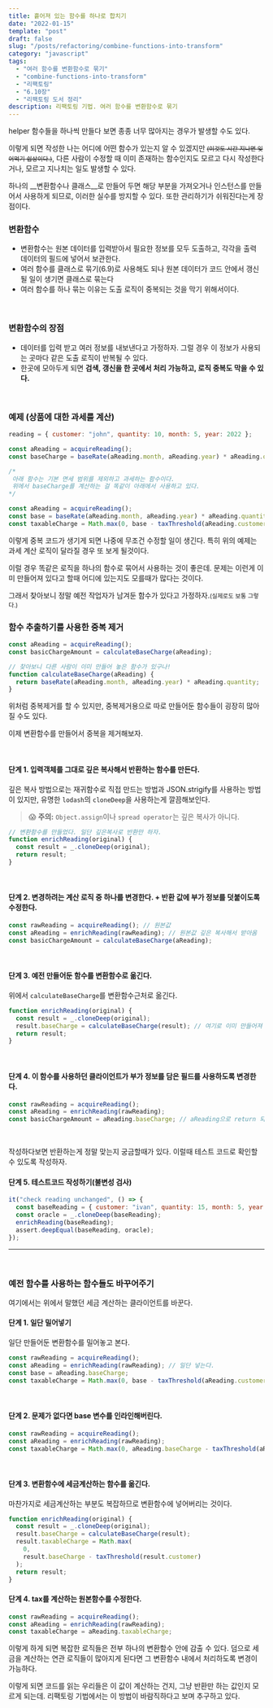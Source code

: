 ```yaml
---
title: 흩어져 있는 함수를 하나로 합치기
date: "2022-01-15"
template: "post"
draft: false
slug: "/posts/refactoring/combine-functions-into-transform"
category: "javascript"
tags:
  - "여러 함수를 변환함수로 묶기"
  - "combine-functions-into-transform"
  - "리팩토링"
  - "6.10장"
  - "리팩토링 도서 정리"
description: 리팩토링 기법. 여러 함수를 변환함수로 묶기
---
```


helper 함수들을 하나씩 만들다 보면 종종 너무 많아지는 경우가 발생할 수도 있다.

이렇게 되면 작성한 나는 어디에 어떤 함수가 있는지 알 수 있겠지만<small> ~~(이것도 시간 지나면 잊어먹기 쉽상이다.)~~</small>, 다른 사람이 수정할 때 이미 존재하는 함수인지도 모르고 다시 작성한다거나, 모르고 지나치는 일도 발생할 수 있다.

하나의 __변환함수나 클래스__로 만들어 두면 해당 부분을 가져오거나 인스턴스를 만들어서 사용하게 되므로, 이러한 실수를 방지할 수 있다. 또한 관리하기가 쉬워진다는게 장점이다.

### 변환함수
- 변환함수는 원본 데이터를 입력받아서 필요한 정보를 모두 도출하고, 각각을 출력 데이터의 필드에 넣어서 보관한다.
- 여러 함수를 클래스로 묶기(6.9)로 사용해도 되나 원본 데이터가 코드 안에서 갱신될 일이 생기면 클래스로 묶는다
- 여러 함수를 하나 묶는 이유는 도출 로직이 중복되는 것을 막기 위해서이다.

<br>

### 변환함수의 장점

- 데이터를 입력 받고 여러 정보를 내보낸다고 가정하자. 
그럴 경우 이 정보가 사용되는 곳마다 같은 도출 로직이 반복될 수 있다.
- 한곳에 모아두게 되면 __검색, 갱신을 한 곳에서 처리 가능하고, 로직 중복도 막을 수 있다.__

<Br>

### 예제 (상품에 대한 과세를 계산)

```jsx
reading = { customer: "john", quantity: 10, month: 5, year: 2022 };

const aReading = acquireReading();
const baseCharge = baseRate(aReading.month, aReading.year) * aReading.quantity;

/*
 아래 함수는 기본 면세 범위를 제외하고 과세하는 함수이다. 
 위에서 baseCharge를 계산하는 걸 똑같이 아래에서 사용하고 있다. 
*/

const aReading = acquireReading();
const base = baseRate(aReading.month, aReading.year) * aReading.quantity; //중복 발생
const taxableCharge = Math.max(0, base - taxThreshold(aReading.customer));
```


이렇게 중복 코드가 생기게 되면 나중에 무조건 수정할 일이 생긴다. 특히 위의 예제는 과세 계산 로직이 달라질 경우 또 보게 될것이다.

이럴 경우 똑같은 로직을 하나의 함수로 묶어서 사용하는 것이 좋은데. 문제는 이런게 이미 만들어져 있다고 할때 어디에 있는지도 모를때가 많다는 것이다. 


그래서 찾아보니 정말 예전 작업자가 남겨둔 함수가 있다고 가정하자.<small>(실제로도 보통 그렇다.)</small>

### 함수 추출하기를 사용한 중복 제거
```jsx
const aReading = acquireReading();
const basicChargeAmount = calculateBaseCharge(aReading);

// 찾아보니 다른 사람이 이미 만들어 놓은 함수가 있구나!
function calculateBaseCharge(aReading) {
  return baseRate(aReading.month, aReading.year) * aReading.quantity;
}
```

위처럼 중복제거를 할 수 있지만, 중복제거용으로 따로 만들어둔 함수들이 굉장히 많아질 수도 있다.

이제 변환함수를 만들어서 중복을 제거해보자.


<br>

#### 단계 1. 입력객체를 그대로 깊은 복사해서 반환하는 함수를 만든다.

깊은 복사 방법으로는 재귀함수로 직접 만드는 방법과 JSON.strigify를 사용하는 방법이 있지만, 유명한 `lodash`의 `cloneDeep`을 사용하는게 깔끔해보인다.

 > 😱 **주의:**  `Object.assign`이나 `spread operator`는 깊은 복사가 아니다.

```jsx
// 변환함수를 만들었다. 일단 깊은복사로 반환만 하자.
function enrichReading(original) {
  const result = _.cloneDeep(original);
  return result;
}
```
<br>

#### 단계 2. 변경하려는 계산 로직 중 하나를 변경한다. + 반환 값에 부가 정보를 덧붙이도록 수정한다.


```jsx
const rawReading = acquireReading(); // 원본값
const aReading = enrichReading(rawReading); // 원본값 깊은 복사해서 받아옴
const basicChargeAmount = calculateBaseCharge(aReading);
```
<br>

#### 단계 3. 예전 만들어둔 함수를 변환함수로 옮긴다.

위에서 `calculateBaseCharge`를 변환함수근처로 옮긴다.

```jsx
function enrichReading(original) {
  const result = _.cloneDeep(original);
  result.baseCharge = calculateBaseCharge(result); // 여기로 이미 만들어져 있던 함수를 옮기자.
  return result;
}
```
<br>

#### 단계 4. 이 함수를 사용하던 클라이언트가 부가 정보를 담은 필드를 사용하도록 변경한다.

```jsx
const rawReading = acquireReading();
const aReading = enrichReading(rawReading);
const basicChargeAmount = aReading.baseCharge; // aReading으로 return 되는 값에서 사용가능
```

<Br>

작성하다보면 반환하는게 정말 맞는지 궁금할때가 있다. 이럴때 테스트 코드로 확인할 수 있도록 작성하자.

#### 단계 5. 테스트코드 작성하기(불변성 검사)

```jsx
it("check reading unchanged", () => {
  const baseReading = { customer: "ivan", quantity: 15, month: 5, year: 2021 };
  const oracle = _.cloneDeep(baseReading);
  enrichReading(baseReading);
  assert.deepEqual(baseReading, oracle);
});
```
---

<br>

###  예전 함수를 사용하는 함수들도 바꾸어주기 

여기에서는 위에서 말했던  세금 계산하는 클라이언트를 바꾼다.

#### 단계 1. 일단 밀어넣기

일단 만들어둔 변환함수를 밀어놓고 본다.
```jsx
const rawReading = acquireReading();
const aReading = enrichReading(rawReading); // 일단 넣는다.
const base = aReading.baseCharge;
const taxableCharge = Math.max(0, base - taxThreshold(aReading.customer));
```
<br/>

#### 단계 2. 문제가 없다면 base 변수를 인라인해버린다.

```jsx
const rawReading = acquireReading();
const aReading = enrichReading(rawReading);
const taxableCharge = Math.max(0, aReading.baseCharge - taxThreshold(aReading.customer));
```
<br>

#### 단계 3. 변환함수에 세금계산하는 함수를 옮긴다.

마찬가지로 세금계산하는 부분도 복잡하므로 변환함수에 넣어버리는 것이다.

```jsx
function enrichReading(original) {
  const result = _.cloneDeep(original);
  result.baseCharge = calculateBaseCharge(result);
  result.taxableCharge = Math.max(
    0,
    result.baseCharge - taxThreshold(result.customer)
  );
  return result;
}
```

#### 단계 4. tax를 계산하는 원본함수를 수정한다.

```jsx
const rawReading = acquireReading();
const aReading = enrichReading(rawReading);
const taxableCharge = aReading.taxableCharge;
```


이렇게 하게 되면 복잡한 로직들은 전부 하나의 변환함수 안에 감출 수 있다.
덤으로 세금을 계산하는 연관 로직들이 많아지게 된다면 그 변환함수 내에서 처리하도록 변경이 가능하다.

이렇게 되면 코드를 읽는 우리들은 이 값이 계산하는 건지, 그냥 반환만 하는 값인지 모르게 되는데. 리팩토링 기법에서는 이 방법이 바람직하다고 보며 추구하고 있다. 